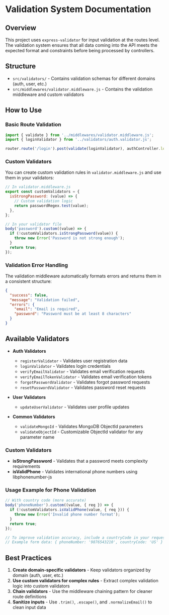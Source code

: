 # Validation System Documentation

## Overview

This project uses `express-validator` for input validation at the routes level. The validation system ensures that all data coming into the API meets the expected format and constraints before being processed by controllers.

## Structure

- `src/validators/` - Contains validation schemas for different domains (auth, user, etc.)
- `src/middlewares/validator.middleware.js` - Contains the validation middleware and custom validators

## How to Use

### Basic Route Validation

```javascript
import { validate } from '../middlewares/validator.middleware.js';
import { loginValidator } from '../validators/auth.validator.js';

router.route('/login').post(validate(loginValidator), authController.login);
```

### Custom Validators

You can create custom validation rules in `validator.middleware.js` and use them in your validators:

```javascript
// In validator.middleware.js
export const customValidators = {
  isStrongPassword: (value) => {
    // Custom validation logic
    return passwordRegex.test(value);
  },
};

// In your validator file
body('password').custom((value) => {
  if (!customValidators.isStrongPassword(value)) {
    throw new Error('Password is not strong enough');
  }
  return true;
});
```

### Validation Error Handling

The validation middleware automatically formats errors and returns them in a consistent structure:

```json
{
  "success": false,
  "message": "Validation failed",
  "errors": {
    "email": "Email is required",
    "password": "Password must be at least 8 characters"
  }
}
```

## Available Validators

- **Auth Validators**

  - `registerValidator` - Validates user registration data
  - `loginValidator` - Validates login credentials
  - `verifyEmailValidator` - Validates email verification requests
  - `verifyEmailTokenValidator` - Validates email verification tokens
  - `forgotPasswordValidator` - Validates forgot password requests
  - `resetPasswordValidator` - Validates password reset requests

- **User Validators**

  - `updateUserValidator` - Validates user profile updates

- **Common Validators**
  - `validateMongoId` - Validates MongoDB ObjectId parameters
  - `validateObjectId` - Customizable ObjectId validator for any parameter name

### Custom Validators

- **isStrongPassword** - Validates that a password meets complexity requirements
- **isValidPhone** - Validates international phone numbers using libphonenumber-js

### Usage Example for Phone Validation

```javascript
// With country code (more accurate)
body('phoneNumber').custom((value, { req }) => {
  if (!customValidators.isValidPhone(value, { req })) {
    throw new Error('Invalid phone number format');
  }
  return true;
});

// To improve validation accuracy, include a countryCode in your request
// Example form data: { phoneNumber: '9876543210', countryCode: 'US' }
```

## Best Practices

1. **Create domain-specific validators** - Keep validators organized by domain (auth, user, etc.)
2. **Use custom validators for complex rules** - Extract complex validation logic into custom validators
3. **Chain validators** - Use the middleware chaining pattern for cleaner route definitions
4. **Sanitize inputs** - Use `.trim()`, `.escape()`, and `.normalizeEmail()` to clean input data

